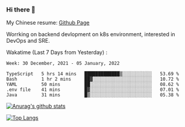 ### Hi there 👋

My Chinese resume: [Github Page](https://spencercjh.github.io/resume/)

Worrking on backend devlopment on k8s environment, interested in DevOps and SRE.

Wakatime (Last 7 Days from Yesterday) :

<!--START_SECTION:waka-->
```text
Week: 30 December, 2021 - 05 January, 2022

TypeScript   5 hrs 14 mins   █████████████▒░░░░░░░░░░░   53.69 % 
Bash         1 hr 2 mins     ██▓░░░░░░░░░░░░░░░░░░░░░░   10.72 % 
YAML         50 mins         ██░░░░░░░░░░░░░░░░░░░░░░░   08.62 % 
.env file    41 mins         █▓░░░░░░░░░░░░░░░░░░░░░░░   07.01 % 
Java         31 mins         █▒░░░░░░░░░░░░░░░░░░░░░░░   05.38 % 
```
<!--END_SECTION:waka-->

[![Anurag's github stats](https://github-readme-stats.vercel.app/api?username=spencercjh&theme=tokyonight&show_icons=true)](https://github.com/anuraghazra/github-readme-stats)

[![Top Langs](https://github-readme-stats.vercel.app/api/top-langs/?username=spencercjh&layout=compact&theme=tokyonight)](https://github.com/anuraghazra/github-readme-stats)
